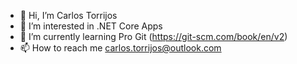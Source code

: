 - 👋 Hi, I’m Carlos Torrijos
- 👀 I’m interested in .NET Core Apps
- 🌱 I’m currently learning Pro Git (https://git-scm.com/book/en/v2)
- 📫 How to reach me carlos.torrijos@outlook.com

<!---
CarlosTorrijosDec/PersonalRepo is a ✨ special ✨ repository because its `README.md` (this file) appears on your GitHub profile.
You can click the Preview link to take a look at your changes.
--->
